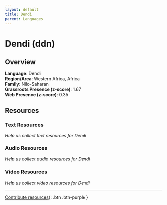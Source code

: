 ```yaml
---
layout: default
title: Dendi
parent: Languages
---
```


# Dendi (ddn)

## Overview

**Language**: Dendi  
**Region/Area**: Western Africa, Africa  
**Family**: Nilo-Saharan  
**Grassroots Presence (z-score)**: 1.67  
**Web Presence (z-score)**: 0.35  

## Resources

### Text Resources
*Help us collect text resources for Dendi*

### Audio Resources
*Help us collect audio resources for Dendi*

### Video Resources
*Help us collect video resources for Dendi*

---

[Contribute resources](https://forms.office.com/e/1SfLJx3u1r){: .btn .btn-purple }
